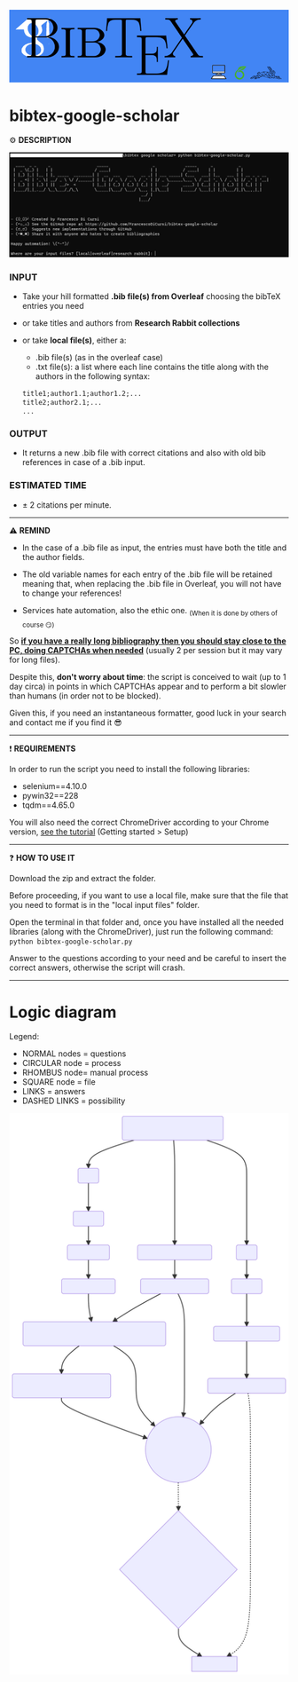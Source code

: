 ![read me header](https://github.com/FrancescoDiCursi/bibtex-google-scholar/blob/main/read%20me%20header.png)
# bibtex-google-scholar

⚙️ **DESCRIPTION**

![terminal](https://github.com/FrancescoDiCursi/bibtex-google-scholar/blob/main/terminal_preview.png)

### INPUT
- Take your hill formatted **.bib file(s) from Overleaf** choosing the bibTeX entries you need
- or take titles and authors from **Research Rabbit collections**
- or take **local file(s)**, either a:
  + .bib file(s) (as in the overleaf case)
  + .txt file(s): a list where each line contains the title along with the authors in the following syntax:

   ```
   title1;author1.1;author1.2;...
   title2;author2.1;...
   ...
   ```
### OUTPUT
- It returns a new .bib file with correct citations and also with old bib references in case of a .bib input. 

### ESTIMATED TIME
- ± 2 citations per minute.
______
⚠️ **REMIND**
- In the case of a .bib file as input, the entries must have both the title and the author fields.

- The old variable names for each entry of the .bib file will be retained meaning that, when replacing the .bib file in Overleaf, you will not have to change your references!

- Services hate automation, also the ethic one. <sub>(When it is done by others of course 😏)</sub>

So <ins>**if you have a really long bibliography then you should stay close to the PC, doing CAPTCHAs when needed**</ins> (usually 2 per session but it may vary for long files). 

Despite this, **don't worry about time**: the script is conceived to wait (up to 1 day circa) in points in which CAPTCHAs appear and to perform a bit slowler than humans (in order not to be blocked).

Given this, if you need an instantaneous formatter, good luck in your search and contact me if you find it 😎 
______
:exclamation: **REQUIREMENTS**

In order to run the script you need to install the following libraries:
 - selenium==4.10.0
 - pywin32==228
 - tqdm==4.65.0
   
You will also need the correct ChromeDriver according to your Chrome version, [see the tutorial](https://sites.google.com/a/chromium.org/chromedriver/getting-started) (Getting started > Setup)

______
:question: **HOW TO USE IT**

Download the zip and extract the folder.

Before proceeding, if you want to use a local file, make sure that the file that you need to format is in the "local input files" folder.

Open the terminal in that folder and, once you have installed all the needed libraries (along with the ChromeDriver), just run the following command:  `python bibtex-google-scholar.py`

Answer to the questions according to your need and be careful to insert the correct answers, otherwise the script will crash.

______

# Logic diagram
Legend:
- NORMAL nodes = questions
- CIRCULAR node = process
- RHOMBUS node= manual process
- SQUARE node = file
- LINKS = answers
- DASHED LINKS = possibility

![Logic diagram](https://github.com/FrancescoDiCursi/bibtex-google-scholar/blob/main/mermaid-diagram-2023-07-23-172914.svg)
